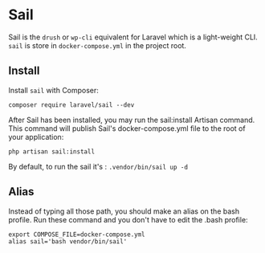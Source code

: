 # Sail

Sail is the `drush` or `wp-cli` equivalent for Laravel which is a light-weight CLI. `sail` is store in `docker-compose.yml` in the project root.

## Install

Install `sail` with Composer:

```
composer require laravel/sail --dev
```

After Sail has been installed, you may run the sail:install Artisan command. This command will publish Sail's docker-compose.yml file to the root of your application:

```
php artisan sail:install
```
By default, to run the sail it's : `.vendor/bin/sail up -d`

## Alias

Instead of typing all those path, you should make an alias on the bash profile. Run these command and you don't have to edit the .bash profile:

```
export COMPOSE_FILE=docker-compose.yml
alias sail='bash vendor/bin/sail'
```
